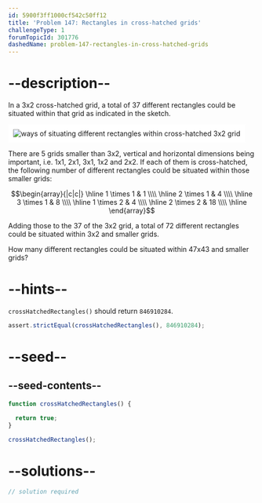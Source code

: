 ```yaml
---
id: 5900f3ff1000cf542c50ff12
title: 'Problem 147: Rectangles in cross-hatched grids'
challengeType: 1
forumTopicId: 301776
dashedName: problem-147-rectangles-in-cross-hatched-grids
---
```


# --description--

In a 3x2 cross-hatched grid, a total of 37 different rectangles could be situated within that grid as indicated in the sketch.

<img class="img-responsive center-block" alt="ways of situating different rectangles within cross-hatched 3x2 grid" src="https://cdn.freecodecamp.org/curriculum/project-euler/rectangles-in-cross-hatched-grids.png" style="background-color: white; padding: 10px;">

There are 5 grids smaller than 3x2, vertical and horizontal dimensions being important, i.e. 1x1, 2x1, 3x1, 1x2 and 2x2. If each of them is cross-hatched, the following number of different rectangles could be situated within those smaller grids:

$$\begin{array}{|c|c|}
\hline
  1 \times 1 & 1  \\\\ \hline
  2 \times 1 & 4  \\\\ \hline
  3 \times 1 & 8  \\\\ \hline
  1 \times 2 & 4  \\\\ \hline
  2 \times 2 & 18 \\\\ \hline
\end{array}$$

Adding those to the 37 of the 3x2 grid, a total of 72 different rectangles could be situated within 3x2 and smaller grids.

How many different rectangles could be situated within 47x43 and smaller grids?

# --hints--

`crossHatchedRectangles()` should return `846910284`.

```js
assert.strictEqual(crossHatchedRectangles(), 846910284);
```

# --seed--

## --seed-contents--

```js
function crossHatchedRectangles() {

  return true;
}

crossHatchedRectangles();
```

# --solutions--

```js
// solution required
```
